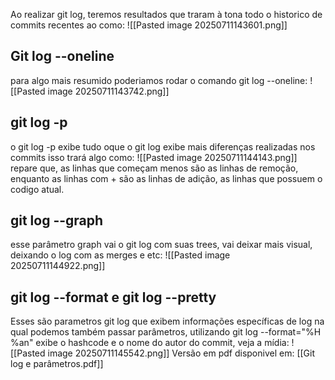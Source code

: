 Ao realizar git log, teremos resultados que traram à tona todo o historico de commits recentes ao como:
![[Pasted image 20250711143601.png]]
## Git log --oneline
para algo mais resumido poderiamos rodar o comando git log --oneline:
![[Pasted image 20250711143742.png]]
## git log -p
o git log -p exibe tudo oque o git log exibe mais diferenças realizadas nos commits isso trará algo como:
![[Pasted image 20250711144143.png]]
repare que, as linhas que começam menos são as linhas de remoção, enquanto as linhas com + são as linhas de adição, as linhas que possuem o codigo atual.

## git log --graph
esse parâmetro graph vai o git log com suas trees, vai deixar mais visual, deixando o log com as merges e etc:
![[Pasted image 20250711144922.png]]

## git log --format e git log --pretty
Esses são parametros git log que exibem informações específicas de log na qual podemos também passar parâmetros, utilizando git log --format="%H %an" exibe o hashcode e o nome do autor do commit, veja a mídia:
![[Pasted image 20250711145542.png]]
 Versão em pdf disponivel em: [[Git log e parâmetros.pdf]]